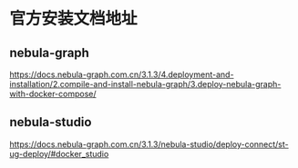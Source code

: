 # 官方安装文档地址

## nebula-graph
https://docs.nebula-graph.com.cn/3.1.3/4.deployment-and-installation/2.compile-and-install-nebula-graph/3.deploy-nebula-graph-with-docker-compose/
## nebula-studio
https://docs.nebula-graph.com.cn/3.1.3/nebula-studio/deploy-connect/st-ug-deploy/#docker_studio